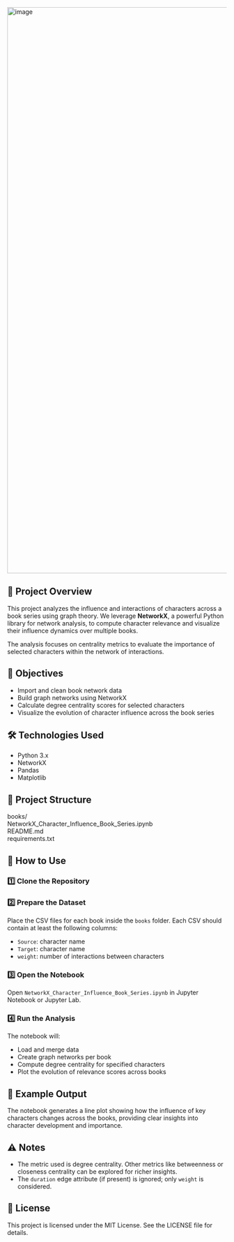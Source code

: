 <img width="1299" alt="image" src="https://github.com/user-attachments/assets/0f4a083b-1869-4984-9c60-ae59a1c39e6c" />

## 📖 Project Overview

This project analyzes the influence and interactions of characters across a book series using graph theory. We leverage **NetworkX**, a powerful Python library for network analysis, to compute character relevance and visualize their influence dynamics over multiple books.

The analysis focuses on centrality metrics to evaluate the importance of selected characters within the network of interactions.

## 🎯 Objectives

- Import and clean book network data
- Build graph networks using NetworkX
- Calculate degree centrality scores for selected characters
- Visualize the evolution of character influence across the book series

## 🛠 Technologies Used

- Python 3.x
- NetworkX
- Pandas
- Matplotlib

## 📂 Project Structure

books/  
NetworkX_Character_Influence_Book_Series.ipynb  
README.md  
requirements.txt

## 🚀 How to Use

### 1️⃣ Clone the Repository

<!-- You would normally run this in bash -->
<!-- git clone https://github.com/your-username/networkx-character-influence-book-series.git -->

### 2️⃣ Prepare the Dataset

Place the CSV files for each book inside the `books` folder. Each CSV should contain at least the following columns:

- `Source`: character name
- `Target`: character name
- `weight`: number of interactions between characters

### 3️⃣ Open the Notebook

Open `NetworkX_Character_Influence_Book_Series.ipynb` in Jupyter Notebook or Jupyter Lab.

### 4️⃣ Run the Analysis

The notebook will:

- Load and merge data
- Create graph networks per book
- Compute degree centrality for specified characters
- Plot the evolution of relevance scores across books

## 📝 Example Output

The notebook generates a line plot showing how the influence of key characters changes across the books, providing clear insights into character development and importance.

## ⚠ Notes

- The metric used is degree centrality. Other metrics like betweenness or closeness centrality can be explored for richer insights.
- The `duration` edge attribute (if present) is ignored; only `weight` is considered.

## 📜 License

This project is licensed under the MIT License. See the LICENSE file for details.
